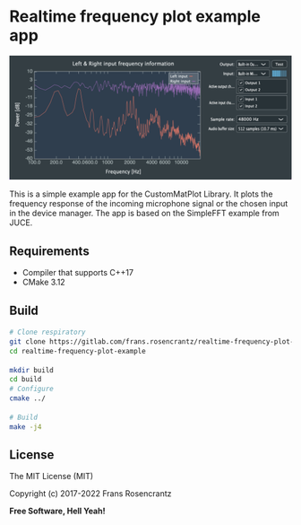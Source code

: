 # Realtime frequency plot example app

![Image](img/ui.png)

This is a simple example app for the CustomMatPlot Library. It plots the frequency response of the incoming microphone signal or the chosen input in the device manager. The app is based on the SimpleFFT example from JUCE.

## Requirements
<a name="requirements"></a>

- Compiler that supports C++17
- CMake 3.12

## Build
```sh
# Clone respiratory
git clone https://gitlab.com/frans.rosencrantz/realtime-frequency-plot-example.git
cd realtime-frequency-plot-example

mkdir build
cd build
# Configure
cmake ../

# Build
make -j4
```

## License
<a name="license"></a>

The MIT License (MIT)

Copyright (c) 2017-2022 Frans Rosencrantz

**Free Software, Hell Yeah!**